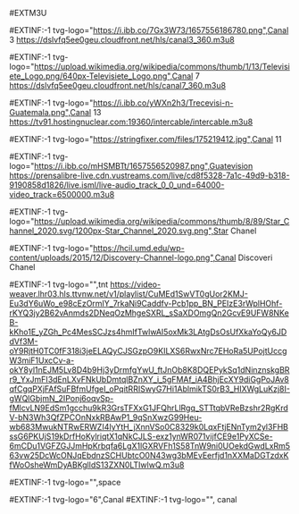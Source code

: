 #EXTM3U

#EXTINF:-1 tvg-logo="https://i.ibb.co/7Gx3W73/1657556186780.png",Canal 3
https://dslvfq5ee0geu.cloudfront.net/hls/canal3_360.m3u8

#EXTINF:-1 tvg-logo="https://upload.wikimedia.org/wikipedia/commons/thumb/1/13/Televisiete_Logo.png/640px-Televisiete_Logo.png",Canal 7
https://dslvfq5ee0geu.cloudfront.net/hls/canal7_360.m3u8

#EXTINF:-1 tvg-logo="https://i.ibb.co/yWXn2h3/Trecevisi-n-Guatemala.png",Canal 13
https://tv91.hostingnuclear.com:19360/intercable/intercable.m3u8

#EXTINF:-1 tvg-logo="https://stringfixer.com/files/175219412.jpg",Canal 11

#EXTINF:-1 tvg-logo="https://i.ibb.co/mHSMBTt/1657556520987.png",Guatevision
https://prensalibre-live.cdn.vustreams.com/live/cd8f5328-7a1c-49d9-b318-9190858d1826/live.isml/live-audio_track_0_0_und=64000-video_track=6500000.m3u8

#EXTINF:-1 tvg-logo="https://upload.wikimedia.org/wikipedia/commons/thumb/8/89/Star_Channel_2020.svg/1200px-Star_Channel_2020.svg.png",Star Chanel

#EXTINF:-1 tvg-logo="https://hcil.umd.edu/wp-content/uploads/2015/12/Discovery-Channel-logo.png",Canal Discoveri Chanel

#EXTINF:-1 tvg-logo="",tnt
https://video-weaver.lhr03.hls.ttvnw.net/v1/playlist/CuMEd1SwVT0gUor2KMJ-Eu3dY6uWo_e98cEzOrmIY_7rkaNi9Caddfv-Pcb1pp_BN_PEIzE3rWplHOhf-rKYQ3jy2B62vAnmds2DNeqOzMhgeSXRL_sSaXDOmgQn2GcvE9UFW8NKeB-kKho1E_yZGh_Pc4MesSCJzs4hmIfTwlwAI5oxMk3LAtgDsOsUfXkaYoQy6JDdVf3M-oY9RjtH0TC0fF318i3jeELAQyCJSGzpO9KILXS6RwxNrc7EHoRa5UPojtUccgW3miF1UxcCv-a-okY8yl1nEJM5Lv8D4b9Hj3yDrmfgYwU_ftJnOb8K8DQEPykSq1dNinznskgBRr9_YxJmFI3dEnLXvFNkUbDmtqlBZnXY_i_5gFMAf_iA4BhjEcXY9diGgPoJAv8qfCgqPXjFAfSuFBfmUfgeI_oPqitRRISwyG7Hi1AblmikTS0rB3_HIXWgLuKzj8I-gWQlGbjmN_2IPonj6oqvSp-fMlcvLN9EdSm1gcchu9kR3GrsTFXxG1JFQhrLlRgq_STTtqbVReBzshr2RgKrdV-bN3Wh3QfZPCOnNxkRBAwP1_9qSnXwzG99Heu-wb683MwukNTRwERWZI4IyYtH_jXnnVSo0C8329k0LqxFtjENnTym2yl3FHBssG6PKUjS19kDrfHoKylriqtX1qNkCJLS-exz1ynWR071vijfCE9e1PyXCSe-6mCDu1VGFZGJJmHpKrbqfa6LgX1lGXRVFh1S58TnW9ni0UOekdGwdLxRm563vw25DcWcONJqEbdnzSCHUbtcO0N43wg3bMEvEerfjd1nXXMaDGTzdxKfWoOsheWmDyABKglldS13ZXN0LTIwlwQ.m3u8

#EXTINF:-1 tvg-logo="",space

#EXTINF:-1 tvg-logo="6",Canal
#EXTINF:-1 tvg-logo="", canal

